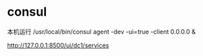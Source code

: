 # consul



本机运行  /usr/local/bin/consul agent -dev -ui=true -client 0.0.0.0 &


http://127.0.0.1:8500/ui/dc1/services

